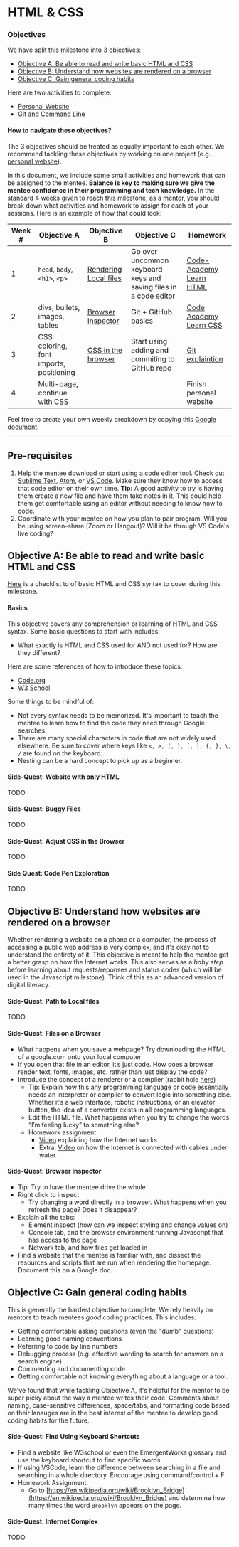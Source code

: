 # HTML & CSS

### Objectives

We have split this milestone into 3 objectives:

  - [Objective A: Be able to read and write basic HTML and CSS](#objective-a-be-able-to-read-and-write-basic-html-and-css)
  - [Objective B: Understand how websites are rendered on a browser](#objective-b-understand-how-websites-are-rendered-on-a-browser)
  - [Objective C: Gain general coding habits](#objective-c-gain-general-coding-habits)

Here are two activities to complete:
  - [Personal Website](personal-website.md)
  - [Git and Command Line](git-command-line.md)

#### How to navigate these objectives?

The 3 objectives should be treated as equally important to each other. We recommend tackling these objectives by working on one project (e.g. [personal website](personal-website.md)).

In this document, we include some small activities and homework that can be assigned to the mentee. **Balance is key to making sure we give the mentee confidence in their programming and tech knowledge.** In the standard 4 weeks given to reach this milestone, as a mentor, you should break down what activities and homework to assign for each of your sessions. Here is an example of how that could look:

| Week # | Objective A | Objective B | Objective C | Homework |
| --- | --- | --- | --- | --- |
 | 1 | `head`, `body`, `<h1>`, `<p>` | [Rendering Local files](#side-quest-path-to-local-files) | Go over uncommon keyboard keys and saving files in a code editor | [Code-Academy Learn HTML](https://www.codecademy.com/learn/learn-html)
 | 2 | divs, bullets, images, tables | [Browser Inspector](#side-quest-browser-inspector) | Git + GitHub basics | [Code Academy Learn CSS](https://www.codecademy.com/learn/learn-css) |
 | 3 | CSS coloring, font imports, positioning | [CSS in the browser](#side-quest-adjust-css-in-the-browser) | Start using adding and commiting to GitHub repo | [Git explaintion](https://www.youtube.com/watch?v=wpISo9TNjfU)
 | 4 | Multi-page, continue with CSS | | | Finish personal website

Feel free to create your own weekly breakdown by copying this [Google document](https://docs.google.com/document/d/1Zygryvkew4E27Ju-lZoAdm8-QWO59pjmE9szkaPrmAM/edit?usp=sharing).

***

## Pre-requisites

1. Help the mentee download or start using a code editor tool. Check out [Sublime Text](https://www.sublimetext.com/), [Atom](https://atom.io/), or [VS Code](https://code.visualstudio.com/). Make sure they know how to access that code editor on their own time. **Tip:** A good activity to try is having them create a new file and have them take notes in it. This could help them get comfortable using an editor without needing to know how to code.
2. Coordinate with your mentee on how you plan to pair program. Will you be using screen-share (Zoom or Hangout)? Will it be through VS Code's live coding?

## Objective A: Be able to read and write basic HTML and CSS

[Here](html-css-checklist.md) is a checklist to of basic HTML and CSS syntax to cover during this milestone.

#### Basics
This objective covers any comprehension or learning of HTML and CSS syntax. Some basic questions to start with includes:
* What exactly is HTML and CSS used for AND not used for? How are they different?

Here are some references of how to introduce these topics:
* [Code.org](https://studio.code.org/s/csd2-2019)
* [W3 School](https://www.w3schools.com/html/html_intro.asp)

Some things to be mindful of:
* Not every syntax needs to be memorized. It's important to teach the mentee to learn how to find the code they need through Google searches.
* There are many special characters in code that are not widely used elsewhere. Be sure to cover where keys like `<, >, (, ), [, ], {, }, \, /` are found on the keyboard.
* Nesting can be a hard concept to pick up as a beginner.

#### Side-Quest: Website with only HTML
TODO

#### Side-Quest: Buggy Files
TODO

#### Side-Quest: Adjust CSS in the Browser
TODO

#### Side Quest: Code Pen Exploration
TODO


## Objective B: Understand how websites are rendered on a browser

Whether rendering a website on a phone or a computer, the process of accessing a public web address is very complex, and it's okay not to understand the entirety of it. This objective is meant to help the mentee get a better grasp on how the Internet works. This also serves as a *baby step* before learning about requests/reponses and status codes (which will be used in the Javascript milestone). Think of this as an advanced version of digital literacy.

#### Side-Quest: Path to Local files
TODO

#### Side-Quest: Files on a Browser

* What happens when you save a webpage? Try downloading the HTML of a google.com onto your local computer
* If you open that file in an editor, it’s just code. How does a browser render text, fonts, images, etc. rather than just display the code?
* Introduce the concept of a renderer or a compiler (rabbit hole [here](http://taligarsiel.com/Projects/howbrowserswork1.htm#The_browsers_we_will_talk_about))
  * Tip: Explain how this any programming language or code essentially needs an interpreter or compiler to convert logic into something else. Whether it’s a web interface, robotic instructions, or an elevator button, the idea of a converter exists in all programming languages.
  * Edit the HTML file. What happens when you try to change the words “I’m feeling lucky” to something else?
  * Homework assignment:
    * [Video](https://www.youtube.com/watch?v=7_LPdttKXPc) explaining how the Internet works
    * Extra: [Video](https://www.youtube.com/watch?v=TNQsmPf24go) on how the Internet is connected with cables under water.

#### Side-Quest: Browser Inspector

* Tip: Try to have the mentee drive the whole
* Right click to inspect
    * Try changing a word directly in a browser. What happens when you refresh the page? Does it disappear?
* Explain all the tabs:
    * Element inspect (how can we inspect styling and change values on)
    * Console tab, and the browser environment running Javascript that has access to the page
    * Network tab, and how files get loaded in
* Find a website that the mentee is familiar with, and dissect the resources and scripts that are run when rendering the homepage. Document this on a Google doc.


## Objective C: Gain general coding habits

This is generally the hardest objective to complete. We rely heavily on mentors to teach mentees *good* coding practices. This includes:
* Getting comfortable asking questions (even the "dumb" questions)
* Learning good naming conventions
* Referring to code by line numbers
* Debugging process (e.g. effective wording to search for answers on a search engine)
* Commenting and documenting code
* Getting comfortable not knowing everything about a language or a tool.

We've found that while tackling Objective A, it's helpful for the mentor to be super picky about the way a mentee writes their code. Comments about naming, case-sensitive differences, space/tabs, and formatting code based on their lanauges are in the best interest of the mentee to develop good coding habits for the future.

#### Side-Quest: Find Using Keyboard Shortcuts

* Find a website like W3school or even the EmergentWorks glossary and use the keyboard shortcut to find specific words.
* If using VSCode, learn the difference between searching in a file and searching in a whole directory. Encourage using command/control + F.
* Homework Assignment:
  * Go to [https://en.wikipedia.org/wiki/Brooklyn_Bridge](https://en.wikipedia.org/wiki/Brooklyn_Bridge) and determine how many times the word `Brooklyn` appears on the page.

#### Side-Quest: Internet Complex
TODO

